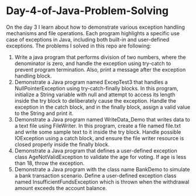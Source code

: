 # Day-4-of-Java-Problem-Solving
On the day 3 I learn about how to demonstrate various exception handling mechanisms and file operations. Each program highlights a specific use case of exceptions in Java, including both built-in and user-defined exceptions.
The problems I solved in this repo are following:
1. Write a java program that performs division of two numbers, where the denominator 
is zero, and handle the exception using try-catch to prevent program termination. Also, 
print a message after the exception handling block. 
2. Demonstrate a Java program named ExcepTest3 that handles a NullPointerException 
using try-catch-finally blocks. 
In this program, initialize a String variable with null and attempt to access its length 
inside the try block to deliberately cause the exception. Handle the exception in the 
catch block, and in the finally block, assign a valid value to the String and print it. 
3. Demonstrate a Java program named WriteData_Demo that writes data to a text file 
using FileWriter. 
In this program, create a file named file.txt and write some sample text to it inside the 
try block. Handle possible IOException using a catch block, and ensure the file writer 
resource is closed properly inside the finally block. 
4. Demonstrate a Java program that defines a user-defined exception class 
AgeNotValidException to validate the age for voting. If age is less than 18, throw the 
exception. 
5. Demonstrate a Java program with the class name BankDemo to simulate a bank 
transaction scenario. Define a user-defined exception class named 
InsufficientFundsException which is thrown when the withdrawal amount exceeds 
the account balance.
